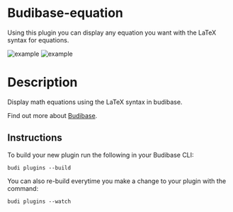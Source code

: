 # Budibase-equation
Using this plugin you can display any equation you want with the LaTeX syntax for equations.

![example](https://github.com/rosnerdev/budibase-equation/blob/master/Screen%20Shot%202022-10-01%20at%2012.14.04.png?raw=true)
![example](https://github.com/rosnerdev/budibase-equation/blob/master/Screen%20Shot%202022-10-01%20at%2012.14.09.png?raw=true)

# Description
Display math equations using the LaTeX syntax in budibase.

Find out more about [Budibase](https://github.com/Budibase/budibase).

## Instructions

To build your new  plugin run the following in your Budibase CLI:
```
budi plugins --build
```

You can also re-build everytime you make a change to your plugin with the command:
```
budi plugins --watch
```


